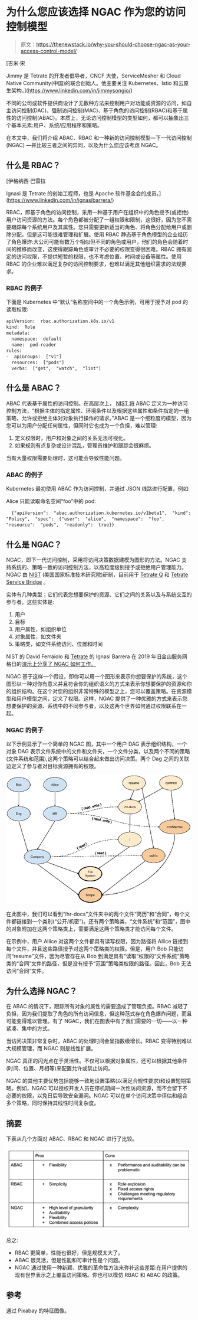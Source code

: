# 为什么您应该选择 NGAC 作为您的访问控制模型

> 原文：<https://thenewstack.io/why-you-should-choose-ngac-as-your-access-control-model/>

[](https://www.linkedin.com/in/jimmysongio/)

 [吉米·宋

Jimmy 是 Tetrate 的开发者倡导者，CNCF 大使，ServiceMesher 和 Cloud Native Community(中国)的联合创始人。他主要关注 Kubernetes、Istio 和云原生架构。](https://www.linkedin.com/in/jimmysongio/) [](https://www.linkedin.com/in/jimmysongio/)

不同的公司或软件提供商设计了无数种方法来控制用户对功能或资源的访问，如自主访问控制(DAC)、强制访问控制(MAC)、基于角色的访问控制(RBAC)和基于属性的访问控制(ABAC)。本质上，无论访问控制模型的类型如何，都可以抽象出三个基本元素:用户、系统/应用程序和策略。

在本文中，我们将介绍 ABAC、RBAC 和一种新的访问控制模型—下一代访问控制(NGAC) —并比较三者之间的异同，以及为什么您应该考虑 NGAC。

## 什么是 RBAC？

 [伊格纳西·巴雷拉

Ignasi 是 Tetrate 的创始工程师，也是 Apache 软件基金会的成员。](https://www.linkedin.com/in/ignasibarrera/) 

RBAC，即基于角色的访问控制，采用一种基于用户在组织中的角色授予(或拒绝)用户访问资源的方法。每个角色都被分配了一组权限和限制，这很好，因为您不需要跟踪每个系统用户及其属性。您只需要更新适当的角色、将角色分配给用户或删除分配。但是这可能很难管理和扩展。使用 RBAC 静态基于角色模型的企业经历了角色爆炸:大公司可能有数万个相似但不同的角色或用户，他们的角色会随着时间的推移而改变，这使得跟踪角色或审计不必要的权限变得很困难。RBAC 拥有固定的访问权限，不提供短暂的权限，也不考虑位置、时间或设备等属性。使用 RBAC 的企业难以满足复杂的访问控制要求，也难以满足其他组织需求的法规要求。

### RBAC 的例子

下面是 Kubernetes 中“默认”名称空间中的一个角色示例，可用于授予对 pod 的读取权限:

```
apiVersion:  rbac.authorization.k8s.io/v1
kind:  Role
metadata:
  namespace:  default
  name:  pod-reader
rules:
-  apiGroups:  ["v1"]
  resources:  ["pods"]
  verbs:  ["get",  "watch",  "list"]

```

## 什么是 ABAC？

ABAC 代表基于属性的访问控制。在高层次上， [NIST 将](https://www.nist.gov/publications/guide-attribute-based-access-control-abac-definition-and-considerations-1) ABAC 定义为一种访问控制方法，“根据主体的指定属性、环境条件以及根据这些属性和条件指定的一组策略，允许或拒绝主体对对象执行操作的请求。”ABAC 是一个细粒度的模型，因为您可以为用户分配任何属性，但同时它也成为一个负担，难以管理:

1.  定义权限时，用户和对象之间的关系无法可视化。
2.  如果规则有点复杂或设计混乱，管理员维护和跟踪会很麻烦。

当有大量权限需要处理时，这可能会导致性能问题。

### ABAC 的例子

Kubernetes 最初使用 ABAC 作为访问控制，并通过 JSON 线路进行配置，例如:

Alice 只能读取命名空间“foo”中的 pod:

```
  {"apiVersion":  "abac.authorization.kubernetes.io/v1beta1",  "kind":  "Policy",  "spec":  {"user":  "alice",  "namespace":  "foo",  "resource":  "pods",  "readonly":  true}}

```

## 什么是 NGAC？

NGAC，即下一代访问控制，采用将访问决策数据建模为图形的方法。NGAC 支持系统的、策略一致的访问控制方法，以高粒度级别授予或拒绝用户管理能力。NGAC 由 [NIST](https://www.nist.gov/) (美国国家标准技术研究院)研制，目前用于 [Tetrate Q](https://www.tetrate.io/blog/introducing-tetrate-q/) 和 [Tetrate Service Bridge](https://www.tetrate.io/tetrate-service-bridge/) 。

实体有几种类型；它们代表您想要保护的资源、它们之间的关系以及与系统交互的参与者。这些实体是:

1.  用户
2.  目标
3.  用户属性，如组织单位
4.  对象属性，如文件夹
5.  策略类，如文件系统访问、位置和时间

NIST 的 David Ferraiolo 和 [Tetrate](https://www.tetrate.io/?utm_content=inline-mention) 的 Ignasi Barrera 在 2019 年旧金山服务网格日的[演示上分享了 NGAC 如何工作。](https://www.tetrate.io/blog/unpacking-next-generation-access-control-ngac-and-tetrate-q/)

NGAC 基于这样一个假设，即你可以用一个图形来表示你想要保护的系统，这个图形以一种对你有意义并且符合你的组织语义的方式来表示你想要保护的资源和你的组织结构。在这个对您的组织非常特殊的模型之上，您可以覆盖策略。在资源模型和用户模型之间，定义了权限。这样，NGAC 提供了一种优雅的方式来表示您想要保护的资源、系统中的不同参与者，以及这两个世界如何通过权限联系在一起。

### NGAC 的例子

以下示例显示了一个简单的 NGAC 图，其中一个用户 DAG 表示组织结构，一个对象 DAG 表示文件系统中的文件和文件夹，一个文件分类，以及两个不同的策略(文件系统和范围),这两个策略可以结合起来做出访问决策。两个 Dag 之间的关联边定义了参与者对目标资源拥有的权限。

![](img/c83b5610dd00dab39e5032536424178c.png)

在此图中，我们可以看到“/hr-docs”文件夹中的两个文件“简历”和“合同”，每个文件都链接到一个类别(“公开/机密”)。还有两个策略类，“文件系统”和“范围”，图中的对象附加在这两个策略类上，需要满足这两个策略类才能访问每个文件。

在示例中，用户 Allice 对这两个文件都具有读写权限，因为路径将 Allice 链接到每个文件，并且这些路径授予对这两个策略类的权限。但是，用户 Bob 只能访问“resume”文件，因为尽管存在从 Bob 到满足具有“读取”权限的“文件系统”策略类的“合同”文件的路径，但是没有授予“范围”策略类权限的路径。因此，Bob 无法访问“合同”文件。

## 为什么选择 NGAC？

在 ABAC 的情况下，跟踪所有对象的属性的需要造成了管理负担。RBAC 减轻了负担，因为我们提取了角色的所有访问信息，但这种范式存在角色爆炸问题，而且可能变得难以管理。有了 NGAC，我们在图表中有了我们需要的一切——以一种紧凑、集中的方式。

当访问决策非常复杂时，ABAC 的处理时间会呈指数级增长。RBAC 变得特别难以大规模管理，而 NGAC 则是线性扩展。

NGAC 真正的闪光点在于灵活性。不仅可以根据对象属性，还可以根据其他条件(时间、位置、月相等)来配置允许或禁止访问。

NGAC 的其他主要优势包括能够一致地设置策略(以满足合规性要求)和设置短期策略。例如，NGAC 可以授权开发人员在停机期间一次性访问资源，而不会留下不必要的权限，以免日后导致安全漏洞。NGAC 可以在单个访问决策中评估和组合多个策略，同时保持其线性时间复杂度。

## 摘要

下表从几个方面对 ABAC、RBAC 和 NGAC 进行了比较。

[![](img/d1a17ce73cdca3cc665743ddd0deb79c.png)](https://cdn.thenewstack.io/media/2021/02/47409303-screen-shot-2021-02-18-at-7.00.55-am.png)

总之:

*   RBAC 更简单，性能也很好，但是规模太大了。
*   ABAC 很灵活，但是性能和可审计性是个问题。
*   NGAC 通过使用一种新颖、优雅的革命性方法来弥补这些差距:在用户提供的现有世界表示之上覆盖访问策略。你也可以模仿 RBAC 和 ABAC 的政策。

## 参考

通过 Pixabay 的特征图像。

<svg xmlns:xlink="http://www.w3.org/1999/xlink" viewBox="0 0 68 31" version="1.1"><title>Group</title> <desc>Created with Sketch.</desc></svg>